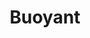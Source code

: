---
linkedin: https://linkedin.com/company/buoyantio
logohandle: buoyantio
sort: buoyant
title: Buoyant
twitter: https://x.com/buoyantio
website: https://buoyant.io/
youtube: https://youtube.com/c/buoyantio
---